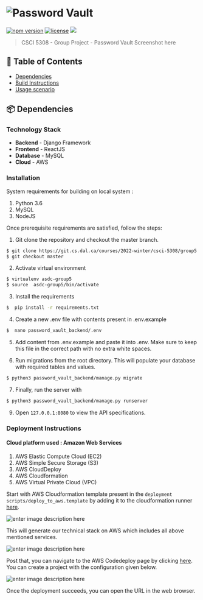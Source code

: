 # ![Password Vault](https://gcdnb.pbrd.co/images/NfA6svumiXXi.png)
[](SonarQubeURL) [![npm version](https://img.shields.io/badge/Powered%20by-SonarQube-brightgreen)](https://www.npmjs.com/package/@toast-ui/editor) [![license](https://img.shields.io/github/license/nhn/tui.editor.svg)]() [![](https://img.shields.io/badge/AWS-Codedeploy-green.svg)]()
> CSCI 5308 - Group Project - Password Vault
Screenshot here



## 🚩 Table of Contents

- [Dependencies](#-Dependencies)
- [Build Instructions](#-BuildInstructions)
- [Usage scenario](#-features)

## 📦 Dependencies

### Technology Stack

- **Backend** - Django Framework
- **Frontend** - ReactJS
- **Database** - MySQL
- **Cloud** - AWS



### Installation

System requirements for building on local system :

1. Python 3.6
2. MySQL
3. NodeJS

Once prerequisite requirements are satisfied, follow the steps:

1. Git clone the repository and checkout the master branch.
 ```sh
$ git clone https://git.cs.dal.ca/courses/2022-winter/csci-5308/group5
$ git checkout master
```

2. Activate virtual environment
 ```sh
$ virtualenv asdc-group5
$ source  asdc-group5/bin/activate
```

3. Install the requirements

  ```sh
$  pip install -r requirements.txt
```

4. Create a new .env file with contents present in .env.example
  ```sh
$  nano password_vault_backend/.env
```
5.  Add content from .env.example and paste it into .env. Make sure to keep this file in the correct path with no extra white spaces.

6. Run migrations from the root directory. This will populate your database with required tables and values.
```sh
$ python3 password_vault_backend/manage.py migrate
 ````
7. Finally, run the server with
 ```sh
$ python3 password_vault_backend/manage.py runserver
```
9. Open  `127.0.0.1:8080` to view the API specifications.

### Deployment Instructions

#### Cloud platform used : Amazon Web Services

1. AWS Elastic Compute Cloud (EC2)
2. AWS Simple Secure Storage (S3)
3. AWS CloudDeploy
4. AWS Cloudformation
5. AWS Virtual Private Cloud (VPC)

Start with AWS Cloudformation template present in the `deployment scripts/deploy_to_aws.template` by adding it to the cloudformation runner [here](https://us-east-1.console.aws.amazon.com/cloudformation/home?).

![enter image description here](https://i.imgur.com/cvzeYnr.png)

This will generate our technical stack on AWS which includes all above mentioned services.

![enter image description here](https://i.imgur.com/LIZBuI4.png)

Post that, you can navigate to the AWS Codedeploy page by clicking [here](https://us-east-1.console.aws.amazon.com/codesuite/codedeploy).  You can create a project with the configuration given below.

![enter image description here](https://i.imgur.com/jN2WQt1.png)

Once the deployment succeeds, you can open the URL in the web browser. 